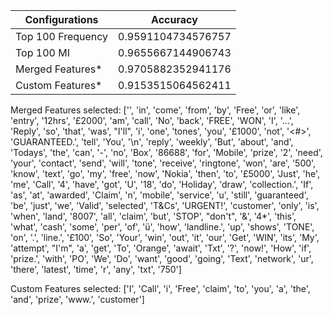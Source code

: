 |        Configurations        |           Accuracy           |
|------------------------------|------------------------------|
|      Top 100 Frequency       |      0.9591104734576757      |
|          Top 100 MI          |      0.9655667144906743      |
|       Merged Features*       |      0.9705882352941176      |
|       Custom Features*       |      0.9153515064562411      |

Merged Features selected:
['', 'in', 'come', 'from', 'by', 'Free', 'or', 'like', 'entry', '12hrs', '£2000', 'am', 'call', 'No', 'back', 'FREE', 'WON', 'I', '...', 'Reply', 'so', 'that', 'was', "I'll", 'i', 'one', 'tones', 'you', '£1000', 'not', '&lt;#&gt;', 'GUARANTEED.', 'tell', 'You', '\n', 'reply', 'weekly', 'But', 'about', 'and', 'Todays', 'the', 'can', '-', 'no', 'Box', '86688', 'for', 'Mobile', 'prize', '2', 'need', 'your', 'contact', 'send', 'will', 'tone', 'receive', 'ringtone', 'won', 'are', '500', 'know', 'text', 'go', 'my', 'free', 'now', 'Nokia', 'then', 'to', '£5000', 'Just', 'he', 'me', 'Call', '4', 'have', 'got', 'U', '18', 'do', 'Holiday', 'draw', 'collection.', 'If', 'as', 'at', 'awarded', 'Claim', 'n', 'mobile', 'service', 'u', 'still', 'guaranteed', 'be', 'just', 'we', 'Valid', 'selected', 'T&Cs', 'URGENT!', 'customer', 'only', 'is', 'when', 'land', '8007', 'all', 'claim', 'but', 'STOP', "don't", '&', '4*', 'this', 'what', 'cash', 'some', 'per', 'of', 'ü', 'how', 'landline.', 'up', 'shows', 'TONE', 'on', '.', 'line.', '£100', 'So', 'Your', 'win', 'out', 'it', 'our', 'Get', 'WIN', 'its', 'My', 'attempt', "I'm", 'a', 'get', 'To', 'Orange', 'await', 'Txt', '?', 'now!', 'How', 'if', 'prize.', 'with', 'PO', 'We', 'Do', 'want', 'good', 'going', 'Text', 'network', 'ur', 'there', 'latest', 'time', 'r', 'any', 'txt', '750']

Custom Features selected:
['I', 'Call', 'i', 'Free', 'claim', 'to', 'you', 'a', 'the', 'and', 'prize', 'www.', 'customer']